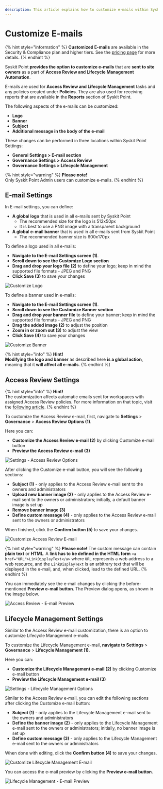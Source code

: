 ```yaml
---
description: This article explains how to customize e-mails within Syskit Point.
---
```


# Customize E-mails

{% hint style="information" %}
**Customized E-mails** are available in the Security & Compliance plan and higher tiers. See the [pricing page](https://www.syskit.com/products/point/pricing/) for more details.
{% endhint %}

Syskit Point **provides the option to customize e-mails** that are **sent to site owners** as a part of **Access Review and Lifecycle Management Automation**.  

E-mails are used for **Access Review and Lifecycle Management** tasks and any policies created under **Policies**. They are also used for receiving reports that are available in the **Reports** section of Syskit Point. 

The following aspects of the e-mails can be customized:

* **Logo**
* **Banner**
* **Subject**
* **Additional message in the body of the e-mail**

These changes can be performed in three locations within Syskit Point Settings:

* **General Settings &gt; E-mail section** 
* **Governance Settings &gt; Access Review** 
* **Governance Settings &gt; Lifecycle Management**

{% hint style="warning" %}
**Please note!**  
Only Syskit Point Admin users can customize e-mails.
{% endhint %}

## E-mail Settings

In E-mail settings, you can define:
 * **A global logo** that is used in all e-mails sent by Syskit Point
   * The recommended size for the logo is 512x50px
   * It is best to use a PNG image with a transparent background
 * **A global e-mail banner** that is used in all e-mails sent from Syskit Point
   * The recommended banner size is 600x170px 

To define a logo used in all e-mails:
* **Navigate to the E-mail Settings screen \(1\)**. 
* **Scroll down to see the Customize Logo section**
* **Drag and drop your logo file \(2\)** to define your logo; keep in mind the supported file formats - JPEG and PNG
* **Click Save \(3\)** to save your changes

![Customize Logo](../.gitbook/assets/customize-emails-define-logo.png)

To define a banner used in e-mails:
* **Navigate to the E-mail Settings screen \(1\)**. 
* **Scroll down to see the Customize Banner section**
* **Drag and drop your banner file** to define your banner; keep in mind the supported file formats - JPEG and PNG
* **Drag the added image \(2\)** to adjust the position
* **Zoom in or zoom out \(3\)** to adjust the view
* **Click Save \(4\)** to save your changes

![Customize Banner](../.gitbook/assets/customize-emails-define-banner.png)

{% hint style="info" %}
**Hint!**  
**Modifying the logo and banner** as described here **is a global action**, meaning that it **will affect all e-mails**.
{% endhint %}

## Access Review Settings

{% hint style="info" %}
**Hint!**  
The customization affects automatic emails sent for workspaces with assigned Access Review policies. For more information on that topic, visit the [following article](../governance-and-automation/permissions-review/create-apply-access-review-policies.md).
{% endhint %}

To customize the Access Review e-mail, first, navigate to **Settings** > **Governance** > **Access Review Options \(1\)**. 

Here you can:
* **Customize the Access Review e-mail \(2\)** by clicking Customize e-mail button 
* **Preview the Access Review e-mail \(3\)**

![Settings - Access Review Options](../.gitbook/assets/customize-emails-access-review-settings.png)

After clicking the Customize e-mail button, you will see the following sections:

* **Subject \(1\)** -  only applies to the Access Review e-mail sent to the owners and administrators
* **Upload new banner image \(2\)** - only applies to the Access Review e-mail sent to the owners or administrators; initially, a default banner image is set up
* **Remove banner image \(3\)**
* **Define custom message \(4\)** - only applies to the Access Review e-mail sent to the owners or administrators

When finished, click the **Confirm button \(5\)** to save your changes.

![Customize Access Review E-mail](../.gitbook/assets/customize-emails-access-review-dialog.png)

{% hint style="warning" %}
**Please note!** 
The custom message can contain **plain text** or **HTML**. A **link has to be defined in the HTML form** `<a href="URL">LinkDisplayText</a>` where `URL` represents a web address to a web resource, and the `LinkDisplayText` is an arbitrary text that will be displayed in the e-mail, and, when clicked, lead to the defined URL.
{% endhint %}


You can immediately see the e-mail changes by clicking the before-mentioned **Preview e-mail button**.
The Preview dialog opens, as shown in the image below.

![Access Review - E-mail Preview](../.gitbook/assets/customize-emails-access-review-preview.png)

## Lifecycle Management Settings

Similar to the Access Review e-mail customization, there is an option to customize Lifecycle Management e-mails.

To customize the Lifecycle Management e-mail, **navigate to Settings** > **Governance** > **Lifecycle Management \(1\)**.

Here you can:
* **Customize the Lifecycle Management e-mail \(2\)** by clicking Customize e-mail button 
* **Preview the Lifecycle Management e-mail \(3\)**

![Settings - Lifecycle Management Options](../.gitbook/assets/customize-emails-lifecycle-management-settings.png)

Similar to the Access Review e-mail, you can edit the following sections after clicking the Customize e-mail button:

* **Subject \(1\)** -  only applies to the Lifecycle Management e-mail sent to the owners and administrators
* **Define the banner image \(2\)** - only applies to the Lifecycle Management e-mail sent to the owners or administrators; initially, no banner image is set up
* **Define custom message \(3\)** - only applies to the Lifecycle Management e-mail sent to the owners or administrators

When done with editing, click the **Confirm button \(4\)** to save your changes.

![Customize Lifecycle Management E-mail](../.gitbook/assets/customize-emails-lifecycle-management-dialog.png)

You can access the e-mail preview by clicking the **Preview e-mail button**.

![Lifecycle Management - E-mail Preview](../.gitbook/assets/customize-emails-lifecycle-management-preview.png)